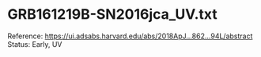 # GRB161219B-SN2016jca_UV.txt

Reference: https://ui.adsabs.harvard.edu/abs/2018ApJ...862...94L/abstract
Status: Early, UV